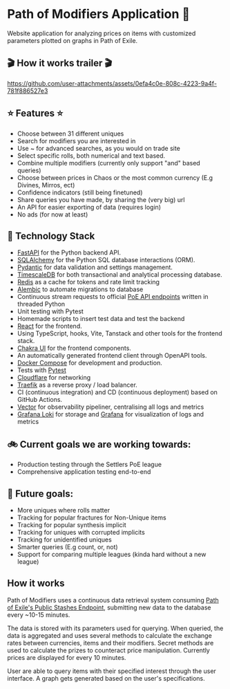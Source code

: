 # Path of Modifiers Application :game_die:

Website application for analyzing prices on items with customized parameters plotted on graphs in Path of Exile.

## :clapper: How it works trailer :clapper:

https://github.com/user-attachments/assets/0efa4c0e-808c-4223-9a4f-781f886527e3

## :star: Features :star:
- Choose between 31 different uniques
- Search for modifiers you are interested in  
- Use ~ for advanced searches, as you would on trade site
- Select specific rolls, both numerical and text based.
- Combine multiple modifiers (currently only support "and" based queries)
- Choose between prices in Chaos or the most common currency (E.g Divines, Mirros, ect)
- Confidence indicators (still being finetuned)
- Share queries you have made, by sharing the (very big) url
- An API for easier exporting of data (requires login)
- No ads (for now at least)

## :pencil: Technology Stack

- [FastAPI](https://fastapi.tiangolo.com/) for the Python backend API.
- [SQLAlchemy](https://www.sqlalchemy.org/) for the Python SQL database interactions (ORM).
- [Pydantic](https://docs.pydantic.dev/latest/) for data validation and settings management.
- [TimescaleDB](https://www.timescale.com/) for both transactional and analytical processing database.
- [Redis](https://redis.io/) as a cache for tokens and rate limit tracking
- [Alembic](https://alembic.sqlalchemy.org/en/latest/front.html) to automate migrations to database
- Continuous stream requests to official [PoE API endpoints](https://www.pathofexile.com/developer/docs) written in threaded Python
- Unit testing with Pytest
- Homemade scripts to insert test data and test the backend
- [React](https://react.dev/) for the frontend.
- Using TypeScript, hooks, Vite, Tanstack and other tools for the frontend stack.
- [Chakra UI](https://v2.chakra-ui.com/) for the frontend components.
- An automatically generated frontend client through OpenAPI tools.
- [Docker Compose](https://docs.docker.com/compose/) for development and production.
- Tests with [Pytest](https://docs.pytest.org/en/stable/)
- [Cloudflare](https://www.cloudflare.com/en-gb/learning/what-is-cloudflare/) for networking
- [Traefik](https://traefik.io/) as a reverse proxy / load balancer.
- CI (continuous integration) and CD (continuous deployment) based on GitHub Actions.
- [Vector](https://vector.dev/) for observability pipeliner, centralising all logs and metrics
- [Grafana Loki](https://grafana.com/docs/loki/latest/#grafana-loki) for storage and [Grafana](https://grafana.com/grafana/) for visualization of logs and metrics


## :bike: Current goals we are working towards:

- Production testing through the Settlers PoE league
- Comprehensive application testing end-to-end

## :checkered_flag: Future goals:

- More uniques where rolls matter
- Tracking for popular fractures for Non-Unique items
- Tracking for popular synthesis implicit
- Tracking for uniques with corrupted implicits
- Tracking for unidentified uniques
- Smarter queries (E.g count, or, not)
- Support for comparing multiple leagues (kinda hard without a new league)



## How it works

Path of Modifiers uses a continuous data retrieval system consuming [Path of Exile's Public Stashes Endpoint](https://www.pathofexile.com/developer/docs/reference#publicstashes), submitting new data to the database every ~10-15 minutes.

The data is stored with its parameters used for querying. When queried, the data is aggregated and uses several methods to calculate the exchange rates between currencies, items and their modifiers. Secret methods are used to calculate the prizes to counteract price manipulation. Currently prices are displayed for every 10 minutes.

User are able to query items with their specified interest through the user interface. A graph gets generated based on the user's specifications.
